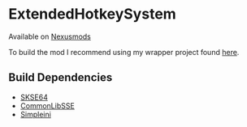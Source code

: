# ExtendedHotkeySystem

Available on [Nexusmods](https://www.nexusmods.com/skyrimspecialedition/mods/32225)

To build the mod I recommend using my wrapper project found [here](https://github.com/Vermunds/SkyrimSE-Mods).
 
## Build Dependencies
* [SKSE64](https://skse.silverlock.org/)
* [CommonLibSSE](https://github.com/SniffleMan/CommonLibSSE)
* [Simpleini](https://github.com/brofield/simpleini)
